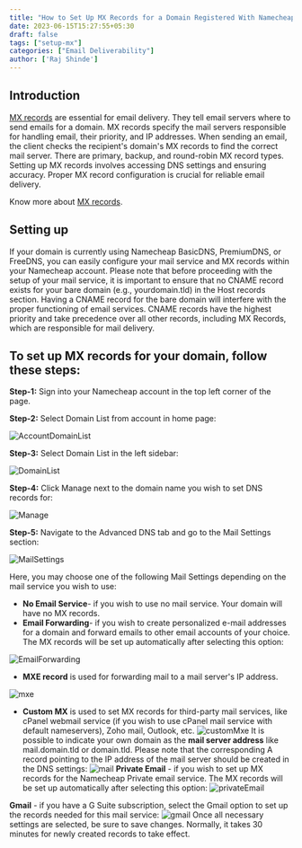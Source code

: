 ```yaml
---
title: "How to Set Up MX Records for a Domain Registered With Namecheap"
date: 2023-06-15T15:27:55+05:30
draft: false
tags: ["setup-mx"]
categories: ["Email Deliverability"]
author: ['Raj Shinde']
---
```


## Introduction

[MX records](https://emaildojo.io/mx-record-lookup) are essential for email delivery. They tell email servers where to send emails for a domain. MX records specify the mail servers responsible for handling email, their priority, and IP addresses. When sending an email, the client checks the recipient's domain's MX records to find the correct mail server. There are primary, backup, and round-robin MX record types. Setting up MX records involves accessing DNS settings and ensuring accuracy. Proper MX record configuration is crucial for reliable email delivery.

Know more about [MX records](https://emaildojo.io/knowledgebase/email-deliverability/introduction-to-mx-record-part-1/).

## Setting up

If your domain is currently using Namecheap BasicDNS, PremiumDNS, or FreeDNS, you can easily configure your mail service and MX records within your Namecheap account.
Please note that before proceeding with the setup of your mail service, it is important to ensure that no CNAME record exists for your bare domain (e.g., yourdomain.tld) in the Host records section. Having a CNAME record for the bare domain will interfere with the proper functioning of email services. CNAME records have the highest priority and take precedence over all other records, including MX Records, which are responsible for mail delivery.

## To set up MX records for your domain, follow these steps:

**Step-1:**  Sign into your Namecheap account in the top left corner of the page.

**Step-2:**  Select Domain List from account  in home page:

![AccountDomainList](https://i.imgur.com/gjuNflT.png)

**Step-3:**  Select Domain List in the left sidebar:

![DomainList](https://i.imgur.com/zTfK2E5.png)

**Step-4:** Click Manage next to the domain name you wish to set DNS records for:

![Manage](https://i.imgur.com/olq5O1q.png)

**Step-5:** Navigate to the Advanced DNS tab and go to the Mail Settings section:

![MailSettings](https://i.imgur.com/jim38nQ.png)
 
Here, you may choose one of the following Mail Settings depending on the mail service you wish to use:

- **No Email Service**- if you wish to use no mail service. Your domain will have no MX records.
- **Email Forwarding**- if you wish to create personalized e-mail addresses for a domain and forward emails to other email accounts of your choice. 
The MX records will be set up automatically after selecting this option:

![EmailForwarding](https://i.imgur.com/bkPSbPm.png)

- **MXE record** is used for forwarding mail to a mail server's IP address.

![mxe](https://i.imgur.com/U6KBEbf.png)
- **Custom MX** is used to set MX records for third-party mail services, like cPanel webmail service (if you wish to use cPanel mail service with default nameservers), Zoho mail, Outlook, etc.
![customMxe](https://i.imgur.com/z2LIfpG.png)
It is possible to indicate your own domain as the **mail server address** like mail.domain.tld or domain.tld. Please note that the corresponding A record pointing to the IP address of the mail server should be created in the DNS settings:
![mail](https://i.imgur.com/UcXaJs2.png)
**Private Email** - if you wish to set up MX records for the Namecheap Private email service. The MX records will be set up automatically after selecting this option:
![privateEmail](https://i.imgur.com/rBKOzCg.png)

**Gmail** - if you have a G Suite  subscription, select the Gmail option to set up the records needed for this mail service:
![gmail](https://i.imgur.com/KEJE4bR.png)
Once all necessary settings are selected, be sure to save changes. Normally, it takes 30 minutes for newly created records to take effect.



